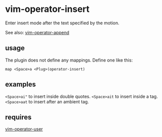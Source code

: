 # vim-operator-insert

  Enter insert mode after the text specified by the motion.

  See also: [vim-operator-append](https://github.com/mwgkgk/vim-operator-append)

## usage

  The plugin does not define any mappings. Define one like this:

    map <Space>a <Plug>(operator-insert)

## examples

  `<Space>ai"` to insert inside double quotes.
  `<Space>ait` to insert inside a tag.
  `<Space>aat` to insert after an ambient tag.

## requires

  [vim-operator-user](https://github.com/kana/vim-operator-user)

